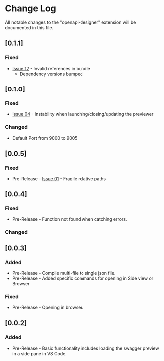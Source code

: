 # Change Log

All notable changes to the "openapi-designer" extension will be documented in this file.

## [0.1.1]

### Fixed

* [Issue 12](https://github.com/philosowaffle/vs-openapi-designer/issues/12) - Invalid references in bundle
    * Dependency versions bumped

## [0.1.0]

### Fixed

* [Issue 04](https://github.com/philosowaffle/vs-openapi-designer/issues/4) - Instability when launching/closing/updating the previewer

### Changed

* Default Port from 9000 to 9005

## [0.0.5]

### Fixed

* Pre-Release - [Issue 01](https://github.com/philosowaffle/vs-openapi-designer/issues/1) - Fragile relative paths

## [0.0.4]

### Fixed

- Pre-Release - Function not found when catching errors.

### Changed

## [0.0.3]

### Added

- Pre-Release - Compile multi-file to single json file.
- Pre-Release - Added specific commands for opening in Side view or Browser

### Fixed

- Pre-Release - Opening in browser.


## [0.0.2]

### Added

- Pre-Release - Basic functionality includes loading the swagger preview in a side pane in VS Code.